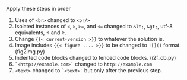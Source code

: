 Apply these steps in order

1. Uses of `<br>` changed to `<br/>`
1. Isolated instances of `<`, `>`, `>=`, and `<=` changed to `&lt;`, `&gt;`, utf-8 equivalents, ≤ and ≥.
1. Change `{{< current-version >}}` to whatever the solution is.
1. Image includes `{{< figure .... >}}` to be changed to `![]()` format. (fig2img.py)
1. Indented code blocks changed to fenced code blocks. (i2f_cb.py)
1. `` `<http://example.com>` `` changed to `http://example.com`
1. `<text>` changed to `` `<text>` `` but only after the previous step.

